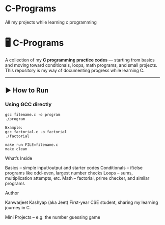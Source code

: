 # C-Programs
All my projects while learning c programming

# 🖥 C-Programs

A collection of my **C programming practice codes** — starting from basics and moving toward conditionals, loops, math programs, and small projects.  
This repository is my way of documenting progress while learning C.

---

## ▶ How to Run

### Using GCC directly
```
gcc filename.c -o program
./program

Example:
gcc factorial.c -o factorial
./factorial

make run FILE=filename.c
make clean
```
What’s Inside

Basics – simple input/output and starter codes
Conditionals – if/else programs like odd-even, largest number checks
Loops – sums, multiplication attempts, etc.
Math – factorial, prime checker, and similar programs

Author

Kanwarjeet Kashyap (aka Jeet) 
First-year CSE student, sharing my learning journey in C.

Mini Projects – e.g. the number guessing game
